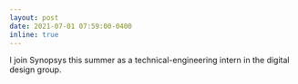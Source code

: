 ```yaml
---
layout: post
date: 2021-07-01 07:59:00-0400
inline: true
---
```


I join Synopsys this summer as a technical-engineering intern in the digital design group.
<!--A simple inline announcement with Markdown emoji! :sparkles: :smile:-->
